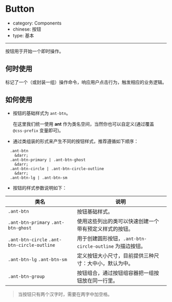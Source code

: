 # Button

- category: Components
- chinese: 按钮
- type: 基本

---

按钮用于开始一个即时操作。

## 何时使用

标记了一个（或封装一组）操作命令，响应用户点击行为，触发相应的业务逻辑。


## 如何使用

- 按钮的基础样式为 `ant-btn`。

  在这里我们统一使用 **ant** 作为类名空间，当然你也可以自定义(通过覆盖 `@css-prefix` 变量即可)。

- 通过类组装的形式来产生不同的按钮样式，推荐遵循如下顺序：
```
  .ant-btn
  	&darr;
  .ant-btn-primary | .ant-btn-ghost
  	&darr;
  .ant-btn-circle | .ant-btn-circle-outline
  	&darr;
  .ant-btn-lg | .ant-btn-sm
 ```

- 按钮的样式参数说明如下：

| 类名  | 说明 |
| ------------- | ------------- |
| `.ant-btn`  | 按钮基础样式。 |
| `.ant-btn-primary` `.ant-btn-ghost`  | 使用这些列出的类可以快速创建一个带有预定义样式的按钮。  |
| `.ant-btn-circle` `.ant-btn-circle-outline`  | 用于创建圆形按钮，`.ant-btn-circle-outline` 为描边按钮。 |
| `.ant-btn-lg` `.ant-btn-sm`  | 定义按钮大小尺寸，目前提供三种尺寸：大中小，默认为中。 |
| `.ant-btn-group` | 按钮组合，通过按钮组容器把一组按钮放在同一行里。 |

> 当按钮只有两个汉字时，需要在两字中加空格。
